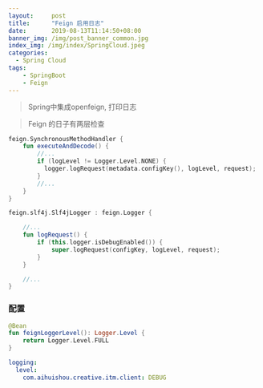 ```yaml
---
layout:     post
title:      "Feign 启用日志"
date:       2019-08-13T11:14:50+08:00
banner_img: /img/post_banner_common.jpg
index_img: /img/index/SpringCloud.jpeg
categories:
  - Spring Cloud
tags:
    - SpringBoot
    - Feign
---
```

> Spring中集成openfeign, 打印日志

> Feign 的日子有两层检查


```kotlin
feign.SynchronousMethodHandler {
    fun executeAndDecode() {
        //...    
        if (logLevel != Logger.Level.NONE) {
          logger.logRequest(metadata.configKey(), logLevel, request);
        }
        //...
    }
}
```

```kotlin
feign.slf4j.Slf4jLogger : feign.Logger {

    //...
    fun logRequest() {
        if (this.logger.isDebugEnabled()) {
            super.logRequest(configKey, logLevel, request);
        }
    }

    //...
}

```

### 配置
```kotlin
@Bean
fun feignLoggerLevel(): Logger.Level {
    return Logger.Level.FULL
}
```

```yml
logging:
  level:
    com.aihuishou.creative.itm.client: DEBUG
```